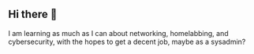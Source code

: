 ## Hi there 👋

I am learning as much as I can about networking, homelabbing, and cybersecurity, with the hopes to get a decent job, maybe as a sysadmin?

<!--
**th3unh0lyn3ss/th3unh0lyn3ss** is a ✨ _special_ ✨ repository because its `README.md` (this file) appears on your GitHub profile.

Here are some ideas to get you started:

- 🔭 I’m currently working on ...
- 🌱 I’m currently learning ...
- 👯 I’m looking to collaborate on ...
- 🤔 I’m looking for help with ...
- 💬 Ask me about ...
- 📫 How to reach me: ...
- 😄 Pronouns: ...
- ⚡ Fun fact: ...
-->
